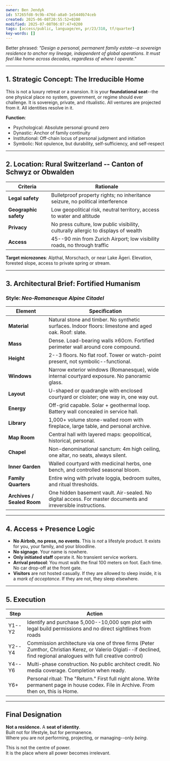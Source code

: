 ```yaml
---
owner: Ben Jendyk
id: 57265fd8-9c9b-476d-a8a0-1e5440b74ceb
created: 2025-06-08T20:55:52+0200
modified: 2025-07-08T06:07:47+0200
tags: [access/public, language/en, pr/23/310, tf/quarter]
key-words: []
---
```


Better phrased: _"Design a personal, permanent family estate--a sovereign residence to anchor my lineage, independent of global operations. It must feel like home across decades, regardless of where I operate."_

* * *

## 1. Strategic Concept: **The Irreducible Home**

This is not a luxury retreat or a mansion. It is your **foundational seat**--the one physical place no system, government, or regime should ever challenge. It is sovereign, private, and ritualistic. All ventures are projected from it. All identities resolve in it.

**Function**:

- Psychological: Absolute personal ground zero
- Dynastic: Anchor of family continuity
- Institutional: Off-chain locus of personal judgment and initiation
- Symbolic: Not opulence, but durability, self-sufficiency, and self-respect
* * *

## 2. Location: **Rural Switzerland -- Canton of Schwyz or Obwalden**

| Criteria | Rationale | 
| ---- | ----  |
| **Legal safety** | Bulletproof property rights; no inheritance seizure, no political interference | 
| **Geographic safety** | Low geopolitical risk, neutral territory, access to water and altitude | 
| **Privacy** | No press culture, low public visibility, culturally allergic to displays of wealth | 
| **Access** | 45--90 min from Zurich Airport; low visibility roads, no through traffic | 

**Target microzones**: Alpthal, Morschach, or near Lake Ägeri. Elevation, forested slope, access to private spring or stream.

* * *

## 3. Architectural Brief: **Fortified Humanism**

### Style: _Neo-Romanesque Alpine Citadel_

| Element | Specification | 
| ---- | ----  |
| **Material** | Natural stone and timber. No synthetic surfaces. Indoor floors: limestone and aged oak. Roof: slate. | 
| **Mass** | Dense. Load-bearing walls ≥60cm. Fortified perimeter wall around core compound. | 
| **Height** | 2--3 floors. No flat roof. Tower or watch-point present, not symbolic--functional. | 
| **Windows** | Narrow exterior windows (Romanesque), wide internal courtyard exposure. No panoramic glass. | 
| **Layout** | U-shaped or quadrangle with enclosed courtyard or cloister; one way in, one way out. | 
| **Energy** | Off-grid capable. Solar + geothermal loop. Battery wall concealed in service hall. | 
| **Library** | 1,000+ volume stone-walled room with fireplace, large table, and personal archive. | 
| **Map Room** | Central hall with layered maps: geopolitical, historical, personal. | 
| **Chapel** | Non-denominational sanctum: 4m high ceiling, one altar, no seats, always silent. | 
| **Inner Garden** | Walled courtyard with medicinal herbs, one bench, and controlled seasonal bloom. | 
| **Family Quarters** | Entire wing with private loggia, bedroom suites, and ritual thresholds. | 
| **Archives / Sealed Room** | One hidden basement vault. Air-sealed. No digital access. For master documents and irreversible instructions. | 
* * *

## 4. Access + Presence Logic
- **No Airbnb, no press, no events**. This is _not_ a lifestyle product. It exists for you, your family, and your bloodline.
- **No signage**. Your name is nowhere.
- **Only initiated staff** operate it. No transient service workers.
- **Arrival protocol**: You must walk the final 100 meters on foot. Each time. No car drop-off at the front gate.
- **Visitors** are not hosted casually. If they are allowed to sleep inside, it is a _mark of acceptance_. If they are not, they sleep elsewhere.
* * *

## 5. Execution

| Step | Action | 
| ---- | ----  |
| Y1--Y2 | Identify and purchase 5,000--10,000 sqm plot with legal build permissions and no direct sightlines from roads | 
| Y2--Y4 | Commission architecture via one of three firms (Peter Zumthor, Christian Kerez, or Valerio Olgiati--if declined, find regional analogues with full creative control) | 
| Y4--Y6 | Multi-phase construction. No public architect credit. No media coverage. Completion when ready. | 
| Y6+ | Personal ritual: The "Return." First full night alone. Write permanent page in house codex. File in Archive. From then on, this is Home. | 
* * *

## Final Designation

**Not a residence.** A **seat of identity**.  
Built not for lifestyle, but for permanence.  
Where you are not performing, projecting, or managing--only _being_.

This is not the centre of power.  
It is the place where all power becomes irrelevant.